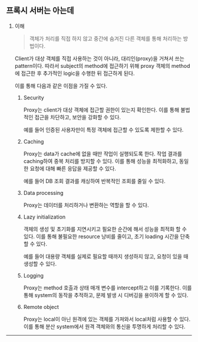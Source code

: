 ## 프록시 서버는 아는데

1. 이해

   > 객체가 처리를 직접 하지 않고 중간에 숨겨진 다른 객체를 통해 처리하는 방법이다.

   Client가 대상 객체를 직접 사용하는 것이 아니라, 대리인(proxy)을 거쳐서 쓰는 pattern이다. 따라서 subject의 method에 접근하기 위해 proxy 객체의 method에 접근한 후 추가적인 logic을 수행한 뒤 접근하게 된다.

   이를 통해 다음과 같은 이점을 가질 수 있다.

   1. Security

      Proxy는 client가 대상 객체에 접근할 권한이 있는지 확인한다. 이를 통해 불법적인 접근을 차단하고, 보안을 강화할 수 있다.

      예를 들어 인증된 사용자만이 특정 객체에 접근할 수 있도록 제한할 수 있다.

   2. Caching

      Proxy는 data가 cache에 없을 때만 작업이 실행되도록 한다. 작업 결과를 caching하여 중복 처리를 방지할 수 있다. 이를 통해 성능을 최적화하고, 동일한 요청에 대해 빠른 응답을 제공할 수 있다.

      예를 들어 DB 조회 결과를 캐싱하여 반복적인 조회를 줄일 수 있다.

   3. Data processing

      Proxy는 데이터를 처리하거나 변환하는 역할을 할 수 있다.

   4. Lazy initialization

      객체의 생성 및 초기화를 지연시키고 필요한 순간에 해서 성능을 최적화 할 수 있다. 이를 통해 불필요한 resource 낭비를 줄이고, 초기 loading 시간을 단축할 수 있다.

      예를 들어 대용량 객체를 실제로 필요할 때까지 생성하지 않고, 요청이 있을 때 생성할 수 있다.

   5. Logging

      Proxy는 method 호출과 상태 매개 변수를 intercept하고 이를 기록한다. 이를 통해 system의 동작을 추적하고, 문제 발생 시 디버깅을 용이하게 할 수 있다.

   6. Remote object

      Proxy는 local이 아닌 원격에 있는 객체를 가져와서 local처럼 사용할 수 있다. 이를 통해 분산 system에서 원격 객체와의 통신을 투명하게 처리할 수 있다.

---
